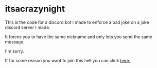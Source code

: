 # itsacrazynight
 
 This is the code for a discord bot I made to enforce a bad joke on a joke discord server I made.
 
 It forces you to have the same nickname and only lets you send the same message.
 
 I'm sorry.
 
 If for some reason you want to join this hell you can click [here.](https://discord.gg/RG4ma22)
